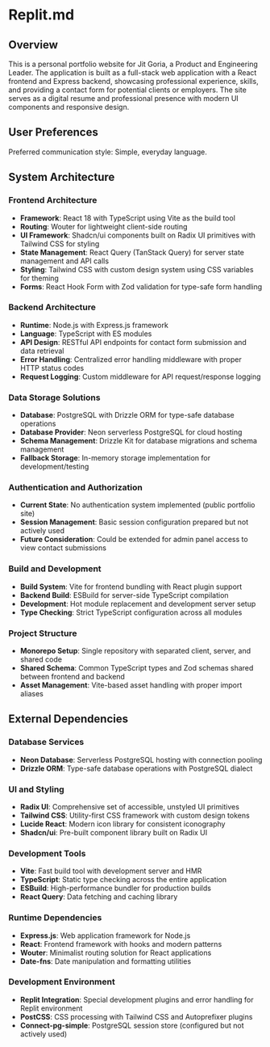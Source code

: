 # Replit.md

## Overview

This is a personal portfolio website for Jit Goria, a Product and Engineering Leader. The application is built as a full-stack web application with a React frontend and Express backend, showcasing professional experience, skills, and providing a contact form for potential clients or employers. The site serves as a digital resume and professional presence with modern UI components and responsive design.

## User Preferences

Preferred communication style: Simple, everyday language.

## System Architecture

### Frontend Architecture
- **Framework**: React 18 with TypeScript using Vite as the build tool
- **Routing**: Wouter for lightweight client-side routing
- **UI Framework**: Shadcn/ui components built on Radix UI primitives with Tailwind CSS for styling
- **State Management**: React Query (TanStack Query) for server state management and API calls
- **Styling**: Tailwind CSS with custom design system using CSS variables for theming
- **Forms**: React Hook Form with Zod validation for type-safe form handling

### Backend Architecture
- **Runtime**: Node.js with Express.js framework
- **Language**: TypeScript with ES modules
- **API Design**: RESTful API endpoints for contact form submission and data retrieval
- **Error Handling**: Centralized error handling middleware with proper HTTP status codes
- **Request Logging**: Custom middleware for API request/response logging

### Data Storage Solutions
- **Database**: PostgreSQL with Drizzle ORM for type-safe database operations
- **Database Provider**: Neon serverless PostgreSQL for cloud hosting
- **Schema Management**: Drizzle Kit for database migrations and schema management
- **Fallback Storage**: In-memory storage implementation for development/testing

### Authentication and Authorization
- **Current State**: No authentication system implemented (public portfolio site)
- **Session Management**: Basic session configuration prepared but not actively used
- **Future Consideration**: Could be extended for admin panel access to view contact submissions

### Build and Development
- **Build System**: Vite for frontend bundling with React plugin support
- **Backend Build**: ESBuild for server-side TypeScript compilation
- **Development**: Hot module replacement and development server setup
- **Type Checking**: Strict TypeScript configuration across all modules

### Project Structure
- **Monorepo Setup**: Single repository with separated client, server, and shared code
- **Shared Schema**: Common TypeScript types and Zod schemas shared between frontend and backend
- **Asset Management**: Vite-based asset handling with proper import aliases

## External Dependencies

### Database Services
- **Neon Database**: Serverless PostgreSQL hosting with connection pooling
- **Drizzle ORM**: Type-safe database operations with PostgreSQL dialect

### UI and Styling
- **Radix UI**: Comprehensive set of accessible, unstyled UI primitives
- **Tailwind CSS**: Utility-first CSS framework with custom design tokens
- **Lucide React**: Modern icon library for consistent iconography
- **Shadcn/ui**: Pre-built component library built on Radix UI

### Development Tools
- **Vite**: Fast build tool with development server and HMR
- **TypeScript**: Static type checking across the entire application
- **ESBuild**: High-performance bundler for production builds
- **React Query**: Data fetching and caching library

### Runtime Dependencies
- **Express.js**: Web application framework for Node.js
- **React**: Frontend framework with hooks and modern patterns
- **Wouter**: Minimalist routing solution for React applications
- **Date-fns**: Date manipulation and formatting utilities

### Development Environment
- **Replit Integration**: Special development plugins and error handling for Replit environment
- **PostCSS**: CSS processing with Tailwind CSS and Autoprefixer plugins
- **Connect-pg-simple**: PostgreSQL session store (configured but not actively used)